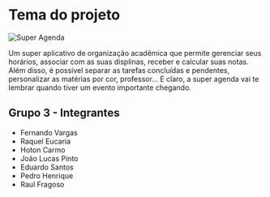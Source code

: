# Tema do projeto

![Super Agenda](https://user-images.githubusercontent.com/81540491/129607110-3a5a8972-01db-450e-9835-bc93c615b543.png)

Um super aplicativo de organização acadêmica que permite gerenciar seus horários, associar com as suas displinas, receber e calcular suas notas. Além disso, é possível separar as tarefas concluídas e pendentes, personalizar as matérias por cor, professor... E claro, a super agenda vai te lembrar quando tiver um evento importante chegando.

## Grupo 3 - Integrantes
- Fernando Vargas
- Raquel Eucaria
- Hoton Carmo
- João Lucas Pinto
- Eduardo Santos
- Pedro Henrique
- Raul Fragoso


